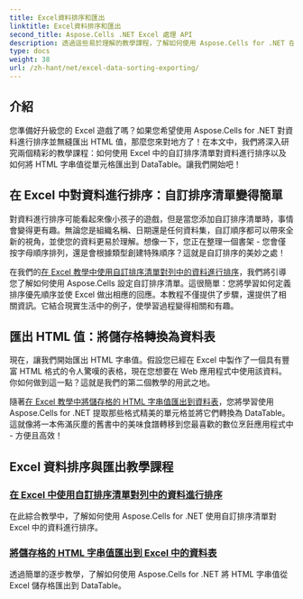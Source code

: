 ```yaml
---
title: Excel資料排序和匯出
linktitle: Excel資料排序和匯出
second_title: Aspose.Cells .NET Excel 處理 API
description: 透過這些易於理解的教學課程，了解如何使用 Aspose.Cells for .NET 在 Excel 中對資料進行排序並匯出 HTML 值。
type: docs
weight: 38
url: /zh-hant/net/excel-data-sorting-exporting/
---
```

## 介紹

您準備好升級您的 Excel 遊戲了嗎？如果您希望使用 Aspose.Cells for .NET 對資料進行排序並無縫匯出 HTML 值，那麼您來對地方了！在本文中，我們將深入研究兩個精彩的教學課程：如何使用 Excel 中的自訂排序清單對資料進行排序以及如何將 HTML 字串值從單元格匯出到 DataTable。讓我們開始吧！

## 在 Excel 中對資料進行排序：自訂排序清單變得簡單

對資料進行排序可能看起來像小孩子的遊戲，但是當您添加自訂排序清單時，事情會變得更有趣。無論您是組織名稱、日期還是任何資料集，自訂順序都可以帶來全新的視角，並使您的資料更易於理解。想像一下，您正在整理一個書架 - 您會僅按字母順序排列，還是會根據類型創建特殊順序？這就是自訂排序的美妙之處！ 

在我們的[在 Excel 教學中使用自訂排序清單對列中的資料進行排序](./sort-data-in-a-column-with-custom-sort-list-in-excel/)，我們將引導您了解如何使用 Aspose.Cells 設定自訂排序清單。這很簡單：您將學習如何定義排序優先順序並使 Excel 做出相應的回應。本教程不僅提供了步驟，還提供了相關資訊。它結合現實生活中的例子，使學習過程變得相關和有趣。

## 匯出 HTML 值：將儲存格轉換為資料表

現在，讓我們開始匯出 HTML 字串值。假設您已經在 Excel 中製作了一個具有豐富 HTML 格式的令人驚嘆的表格，現在您想要在 Web 應用程式中使用該資料。你如何做到這一點？這就是我們的第二個教學的用武之地。 

隨著[在 Excel 教學中將儲存格的 HTML 字串值匯出到資料表](./export-html-string-value-of-cells-to-datatable-in-excel/)，您將學習使用 Aspose.Cells for .NET 提取那些格式精美的單元格並將它們轉換為 DataTable。這就像將一本佈滿灰塵的舊書中的美味食譜轉移到您最喜歡的數位烹飪應用程式中 - 方便且高效！

## Excel 資料排序與匯出教學課程
### [在 Excel 中使用自訂排序清單對列中的資料進行排序](./sort-data-in-a-column-with-custom-sort-list-in-excel/)
在此綜合教學中，了解如何使用 Aspose.Cells for .NET 使用自訂排序清單對 Excel 中的資料進行排序。
### [將儲存格的 HTML 字串值匯出到 Excel 中的資料表](./export-html-string-value-of-cells-to-datatable-in-excel/)
透過簡單的逐步教學，了解如何使用 Aspose.Cells for .NET 將 HTML 字串值從 Excel 儲存格匯出到 DataTable。